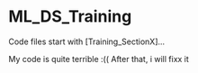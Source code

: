 # ML_DS_Training

Code files start with [Training_SectionX]...

My code is quite terrible :((
After that, i will fixx it
